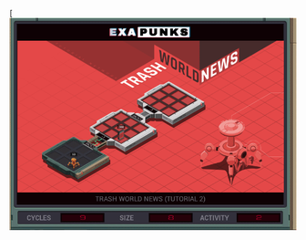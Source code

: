[![Solution](https://github.com/shaisimel/Exapunks/blob/master/Solutions/02%20-%20TRASH%20WORLD%20NEWS/EXAPUNKS%20-%20TRASH%20WORLD%20NEWS%20(9%2C%208%2C%202%2C%202019-02-13-18-51-19).gif)
